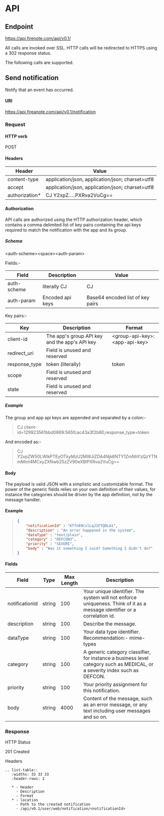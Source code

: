# API

## Endpoint

https://api.firenote.com/api/v0.1/

All calls are invoked over SSL. HTTP calls will be redirected to HTTPS using a 302 response status.

The following calls are supported.

## Send notification

Notify that an event has occurred.

#### URI

https://api.fireanote.com/api/v0.1/notification

### Request

#### HTTP verb

POST

#### Headers

<!--table-->
| Header  | Value |
| ------------- | ------------- |
| content-type  | application/json, application/json; charset=utf8 |
| accept | application/json, application/json; charset=utf8 |
| authorization* | CJ Y2xpZ.....PXRva2VuCg== |
<!--endtable-->

#### Authorization

API calls are authorized using the HTTP authorization header, which contains a comma delimited list of key pairs containing the api keys required to match the notification with the app and its group.

##### Schema

\<auth-scheme>\<space>\<auth-param>

Fields:-
<!--table-->
| Field  | Description | Value |
| ------------- | --- | ---------- |
| auth-scheme | literally CJ | CJ |
| auth-param | Encoded api keys | Base64 encoded list of key pairs |
<!--endtable-->

Key pairs:-
<!--table-->
| Key  | Description | Format |
| ------------- | ------------- | --- |
| client-id  | The app's group API key and the app's API key | \<group-api-key>:\<app-api-key> |
| redirect_uri | Field is unused and reserved | |
| response_type | token (literally) | token |
| scope | Field is unused and reserved | |
| state | Field is unused and reserved | |
<!--endtable-->

##### Example

The group and app api keys are appended and separated by a colon:-

> CJ client-id=129923561bbd0869:565fcac43a3f2b80,response_type=token

And encoded as:-

> CJ Y2xpZW50LWlkPTEyOTkyMzU2MWJiZDA4Njk6NTY1ZmNhYzQzYTNmMmI4MCxyZXNwb25zZV90eXBlPXRva2VuCg==

#### Body

The payload is valid JSON with a simplistic and customizable format. The power of the generic fields relies on your own definition of their values, for instance the categories should be driven by the app definition, not by the message handler.

#### Example

> ```json
> {
>     "notificationId" : "KTfn89CvlLqJ1FTQDLm1",
>     "description" : "An error happened in the system",
>     "dataType" : "text/plain",
>     "category" : "DEFCON3",
>     "priority" : "SEVERE",
>     "body" : "Was it something I said? Something I didn't do?"
> }
> ```

#### Fields

<!--table-->
| Field          | Type   | Max Length | Description                                                  |
| -------------- | ------ | ---------- | ------------------------------------------------------------ |
| notificationId | string | 100        | Your unique identifier. The system will not enforce uniqueness. Think of it as a message identifier or a correlation id. |
| description    | string | 100        | Describe the message.                                        |
| dataType       | string | 100        | Your data type identifier. Recommendation:- mime-types       |
| category       | string | 100        | A generic category classifier, for instance a business level category such as MEDICAL, or a severity index such as DEFCON. |
| priority       | string | 100        | Your priority assignment for this notification.              |
| body           | string | 4000       | Content of the message, such as an error message, or any text including user messages and so on. |
<!--endtable-->

### Response

HTTP Status

201 Created

Headers
```eval_rst
.. list-table::
   :widths: 33 33 33
   :header-rows: 1

   * - Header
     - Description
     - Format
   * - location
     - Path to the created notification
     - /api/v0.1/user/web/notification/<notificationId>
```
